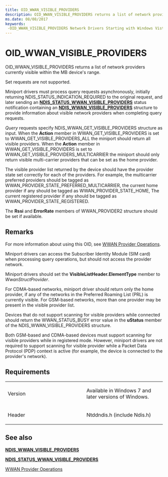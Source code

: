 ```yaml
---
title: OID_WWAN_VISIBLE_PROVIDERS
description: OID_WWAN_VISIBLE_PROVIDERS returns a list of network providers currently visible within the MB device's range.
ms.date: 08/08/2017
keywords: 
 -OID_WWAN_VISIBLE_PROVIDERS Network Drivers Starting with Windows Vista
---
```


# OID\_WWAN\_VISIBLE\_PROVIDERS


OID\_WWAN\_VISIBLE\_PROVIDERS returns a list of network providers currently visible within the MB device's range.

Set requests are not supported.

Miniport drivers must process query requests asynchronously, initially returning NDIS\_STATUS\_INDICATION\_REQUIRED to the original request, and later sending an [**NDIS\_STATUS\_WWAN\_VISIBLE\_PROVIDERS**](ndis-status-wwan-visible-providers.md) status notification containing an [**NDIS\_WWAN\_VISIBLE\_PROVIDERS**](/windows-hardware/drivers/ddi/ndiswwan/ns-ndiswwan-_ndis_wwan_visible_providers) structure to provide information about visible network providers when completing query requests.

*Query* requests specify NDIS\_WWAN\_GET\_VISIBLE\_PROVIDERS structure as input. When the **Action** member in WWAN\_GET\_VISIBLE\_PROVIDERS is set to WWAN\_GET\_VISIBLE\_PROVIDERS\_ALL the miniport should return all visible providers. When the **Action** member in WWAN\_GET\_VISIBLE\_PROVIDERS is set to WWAN\_GET\_VISIBLE\_PROVIDERS\_MULTICARRIER the miniport should only return visible multi-carrier providers that can be set as the home provider.

The visible provider list returned by the device should have the provider state set correctly for each of the providers. For example, the multicarrier preferred providers should be tagged as WWAN\_PROVIDER\_STATE\_PREFERRED\_MULTICARRIER, the current home provider if any should be tagged as WWAN\_PROVIDER\_STATE\_HOME, The current registered provider if any should be tagged as WWAN\_PROVIDER\_STATE\_REGISTERED.

The **Rssi** and **ErrorRate** members of WWAN\_PROVIDER2 structure should be set if available.

## Remarks

For more information about using this OID, see [WWAN Provider Operations](./mb-provider-operations.md).

Miniport drivers can access the Subscriber Identity Module (SIM card) when processing query operations, but should not access the provider network.

Miniport drivers should set the **VisibleListHeader.ElementType** member to *WwanStructProvider*.

For CDMA-based networks, miniport driver should return only the home provider, if any of the networks in the Preferred Roaming List (PRL) is currently visible. For GSM-based networks, more than one provider may be present in the visible provider list.

Devices that do not support scanning for visible providers while connected should return the WWAN\_STATUS\_BUSY error value in the **uStatus** member of the NDIS\_WWAN\_VISIBLE\_PROVIDERS structure.

Both GSM-based and CDMA-based devices must support scanning for visible providers while in registered mode. However, miniport drivers are not required to support scanning for visible provider while a Packet Data Protocol (PDP) context is active (for example, the device is connected to the provider's network).

## Requirements

<table>
<colgroup>
<col width="50%" />
<col width="50%" />
</colgroup>
<tbody>
<tr class="odd">
<td><p>Version</p></td>
<td><p>Available in Windows 7 and later versions of Windows.</p></td>
</tr>
<tr class="even">
<td><p>Header</p></td>
<td>Ntddndis.h (include Ndis.h)</td>
</tr>
</tbody>
</table>

## See also


[**NDIS\_WWAN\_VISIBLE\_PROVIDERS**](/windows-hardware/drivers/ddi/ndiswwan/ns-ndiswwan-_ndis_wwan_visible_providers)

[**NDIS\_STATUS\_WWAN\_VISIBLE\_PROVIDERS**](ndis-status-wwan-visible-providers.md)

[WWAN Provider Operations](./mb-provider-operations.md)

 

